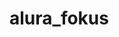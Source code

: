 # alura_fokus

<!-- https://www.figma.com/file/dEaMv34Wd5G7TBMPo8fPlK/Projeto-Fokus?type=design&node-id=35-181&mode=design&t=Imvf3ZSr6SwZNn9L-0  -->